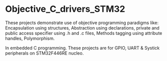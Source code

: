 # Objective_C_drivers_STM32
These projects demonstrate use of objective programming paradigms like:
Encapsulation using structures,
Abstraction using declarations,
private and public access specifier using .h and .c files,
Methods tagging using attribute handles,
Polymorphism. 

In embedded C programming.
These projects are for GPIO, UART & Systick peripherals on STM32F446RE nucleo.
